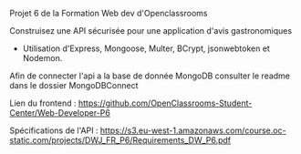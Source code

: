 Projet 6 de la Formation Web dev d'Openclassrooms

Construisez une API sécurisée pour une application d'avis gastronomiques

- Utilisation d'Express, Mongoose, Multer, BCrypt, jsonwebtoken et Nodemon.

Afin de connecter l'api a la base de donnée MongoDB consulter le readme dans le dossier MongoDBConnect



Lien du frontend : https://github.com/OpenClassrooms-Student-Center/Web-Developer-P6

Spécifications de l'API : https://s3.eu-west-1.amazonaws.com/course.oc-static.com/projects/DWJ_FR_P6/Requirements_DW_P6.pdf

